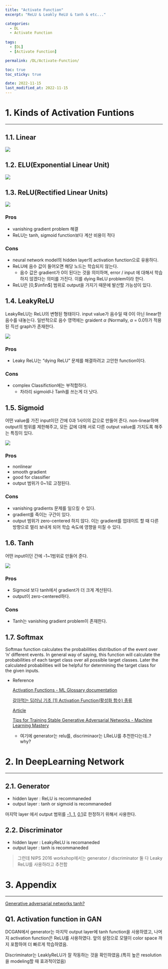 ```yaml
---
title: "Activate Function"
excerpt: "ReLU & Leakly ReLU & tanh & etc..."

categories:
  - DL
  - Activate Function
  
tags:
  - [DL]
  - [Activate Function]

permalink: /DL/Activate-Function/

toc: true
toc_sticky: true

date: 2022-11-15
last_modified_at: 2022-11-15
---
```




# 1. Kinds of Activation Funtions

---

## 1.1. Linear

<img src="/assets/images/posts_img/2022-11-15-Activate-Function/1.Linear.png">

## 1.2. ELU(Exponential Linear Unit)

<img src="/assets/images/posts_img/2022-11-15-Activate-Function/2.ELU.png">

## 1.3. ReLU(Rectified Linear Units)

<img src="/assets/images/posts_img/2022-11-15-Activate-Function/3.ReLU.png">

### Pros

- vanishing gradient problem 해결
- ReLU는 tanh, sigmoid function보다 계산 비용이 적다

### Cons

- neural network model의 hidden layer의 activation function으로 유용하다.
- ReLU에 음수 값이 들어오면 해당 노드는 학습되지 않는다.
    - 음수 값은 gradient가 0이 된다는 것을 의미하며, error / input 에 대해서 학습하지 않겠다는 의미를 가진다. 이를 dying ReLU problem이라 한다.
- ReLU은 [0,$\infin$] 범위로 output을 가지기 때문에 발산할 가능성이 있다.

## 1.4. LeakyReLU

LeakyReLU는 ReLU의 변형된 형태이다. input value가 음수일 때 0이 아닌 linear한 음수를 내놓는다. 일반적으로 음수 영역에는 graident $\alpha$ (Normally, $\alpha$ = 0.01)가 적용된 직선 graph가 존재한다.

<img src="/assets/images/posts_img/2022-11-15-Activate-Function/4.LReLU.png">

### Pros

- Leaky ReLU는 “dying ReLU” 문제를 해결하려고 고안한 function이다.

### Cons

- complex Classifiction에는 부적합하다.
    - 차라리 sigmoid나 Tanh를 쓰는게 더 낫다.

## 1.5. Sigmoid

어떤 value를 가진 input이던 간에 0과 1사이의 값으로 만들어 준다. non-linear하며 output의 범위를 제한해주고, 모든 값에 대해 서로 다른 output value를 가지도록 해주는 특징이 있다.

<img src="/assets/images/posts_img/2022-11-15-Activate-Function/5.Sigmoid.png">

### Pros

- nonlinear
- smooth gradient
- good for classifier
- output 범위가 0~1로 고정된다.

### Cons

- vanishing gradients 문제를 일으킬 수 있다.
- gradient를 죽이는 구간이 있다.
- output 범위가 zero-centered 하지 않다. 이는 gradient를 업데이트 할 때 다른 방향으로 멀리 보내게 되어 학습 속도에 영향을 미칠 수 있다.

## 1.6. Tanh

어떤 input이던 간에 -1~1범위로 만들어 준다. 

<img src="/assets/images/posts_img/2022-11-15-Activate-Function/6.Tanh.png">

### Pros

- Sigmoid 보다 tanh에서 gradient가 더 크게 계산된다.
- output이 zero-centered하다.

### Cons

- Tanh는 vanishing gradient problem이 존재한다.

## 1.7. Softmax

Softmax function calculates the probabilities distribution of the event over ‘n’ different events. In general way of saying, this function will calculate the probabilities of each target class over all possible target classes. Later the calculated probabilities will be helpful for determining the target class for the given inputs.

- Reference
    
    [Activation Functions - ML Glossary documentation](https://ml-cheatsheet.readthedocs.io/en/latest/activation_functions.html)
    
    [갈아먹는 딥러닝 기초 [1] Activation Function(활성화 함수) 종류](https://yeomko.tistory.com/39)
    
    [Article](https://koreascience.kr/article/JAKO201835858343366.pdf)
    
    [Tips for Training Stable Generative Adversarial Networks - Machine Learning Mastery](https://machinelearningmastery.com/how-to-train-stable-generative-adversarial-networks/)
    
    - 여기에 generator는 relu를, discriminaor는 LReLU를 추천한다는데..? why?

# 2. In DeepLearning Network

---

## 2.1. Generator

- hidden layer : ReLU is recommaneded
- output layer : tanh or sigmoid is recommaneded

마지막 layer 에서 output 범위를 [-1, 1](tanh), [0,1](sigmoid)로 한정하기 위해서 사용한다.

## 2.2. Discriminator

- hidden layer : LeakyReLU is recomaneded
- output layer : tanh is recommaneded

> 그런데 NIPS 2016 workshop에서는 generator / discriminator 둘 다 Leaky ReLU를 사용하라고 추천함
> 

# 3. Appendix

---

[Generative adversarial networks tanh?](https://stackoverflow.com/questions/41489907/generative-adversarial-networks-tanh)

## Q1. Activation function in GAN

DCGAN에서 generator는 마지막 output layer에 tanh function을 사용하였고, 나머지 activation function은 ReLU를 사용하였다. 앞의 설정으로 모델이 color space 까지 포함하여 더 빠르게 학습하였음.

Discriminator는 LeaklyReLU가 잘 작동하는 것을 확인하였음.(특히 높은 resolution을 modeling할 때 효과적이었음)